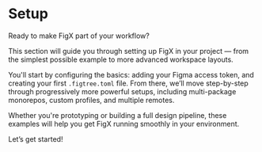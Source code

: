 # Setup

Ready to make FigX part of your workflow?

This section will guide you through setting up FigX in your project — from the simplest possible example to more advanced workspace layouts.

You'll start by configuring the basics: adding your Figma access token, and creating your first `.figtree.toml` file. From there, we’ll move step-by-step through progressively more powerful setups, including multi-package monorepos, custom profiles, and multiple remotes.

Whether you're prototyping or building a full design pipeline, these examples will help you get FigX running smoothly in your environment.

Let’s get started!
